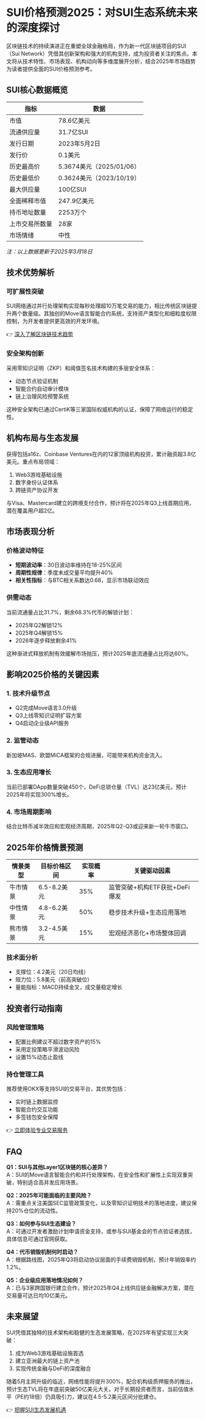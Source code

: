 # SUI价格预测2025：对SUI生态系统未来的深度探讨

区块链技术的持续演进正在重塑全球金融格局，作为新一代区块链项目的SUI（Sui Network）凭借其创新架构和强大的机构支持，成为投资者关注的焦点。本文将从技术特性、市场表现、机构动向等多维度展开分析，结合2025年市场趋势为读者提供全面的SUI价格预测参考。

## SUI核心数据概览

| 指标                | 数据                   |
|---------------------|------------------------|
| 市值                | 78.6亿美元             |
| 流通供应量          | 31.7亿SUI              |
| 发行日期            | 2023年5月2日           |
| 发行价              | 0.1美元                |
| 历史最高价          | 5.3674美元（2025/01/06）|
| 历史最低价          | 0.3624美元（2023/10/19）|
| 最大供应量          | 100亿SUI               |
| 全面稀释市值        | 247.9亿美元            |
| 持币地址数量        | 2253万个               |
| 上市交易所数量      | 28家                   |
| 市场情绪            | 中性                   |

*注：以上数据更新于2025年3月18日*

## 技术优势解析

### 可扩展性突破

SUI网络通过并行处理架构实现每秒处理超10万笔交易的能力，相比传统区块链提升两个数量级。其独创的Move语言智能合约系统，支持资产类型化和细粒度权限控制，为开发者提供更高效的开发环境。

👉 [深入了解区块链技术趋势](https://bit.ly/okx_welcome)

### 安全架构创新

采用零知识证明（ZKP）和阈值签名技术构建的多层安全体系：
- 动态节点验证机制
- 智能合约自动审计模块
- 链上治理风险预警系统

这种安全架构已通过CertiK等三家国际权威机构的认证，保障了网络运行的稳定性。

## 机构布局与生态发展

获得包括a16z、Coinbase Ventures在内的12家顶级机构投资，累计融资超3.8亿美元。重点布局领域：
1. Web3游戏基础设施
2. 数字身份认证体系
3. 跨链资产协议开发

与Visa、Mastercard建立的跨境支付合作，预计将在2025年Q3上线首期应用，潜在覆盖用户超2亿。

## 市场表现分析

### 价格波动特征
- **短期波动率**：30日波动率维持在18-25%区间
- **周期性规律**：季度末成交量平均提升40%
- **相关性指标**：与BTC相关系数达0.68，显示市场联动效应

### 供需动态
当前流通量占比31.7%，剩余68.3%代币的解锁计划：
- 2025年Q2解锁12%
- 2025年Q4解锁15%
- 2026年逐步释放剩余41%

这种渐进式释放机制有效缓解市场抛压，预计2025年底流通量占比将达60%。

## 影响2025价格的关键因素

### 1. 技术升级节点
- Q2完成Move语言3.0升级
- Q3上线零知识证明扩容方案
- Q4启动企业级API服务

### 2. 监管动态
新加坡MAS、欧盟MiCA框架的合规进展，可能带来机构资金流入。

### 3. 生态应用增长
当前已部署DApp数量突破450个，DeFi总锁仓量（TVL）达23亿美元，预计2025年将实现300%增长。

### 4. 市场周期影响
结合比特币减半效应和宏观经济周期，2025年Q2-Q3或迎来新一轮牛市窗口。

## 2025年价格情景预测

| 情景类型   | 目标价格区间 | 实现概率 | 关键驱动因素                     |
|------------|--------------|----------|----------------------------------|
| 牛市情景   | 6.5-8.2美元  | 35%      | 监管突破+机构ETF获批+DeFi爆发    |
| 中性情景   | 4.8-6.2美元  | 50%      | 稳步技术升级+生态应用落地        |
| 熊市情景   | 3.2-4.5美元  | 15%      | 宏观经济恶化+市场整体回调        |

### 技术面分析
- 支撑位：4.2美元（20日均线）
- 阻力位：5.8美元（前高突破位）
- 量能指标：MACD持续金叉，成交量稳定增长

## 投资者行动指南

### 风险管理策略
- 配置比例建议不超过数字资产的15%
- 采用定投策略平滑波动风险
- 设置15%动态止盈线

### 持仓管理工具
推荐使用OKX等支持SUI的交易平台，其优势包括：
- 实时链上数据监控
- 智能合约交互功能
- 多签钱包安全保障

👉 [立即体验专业交易服务](https://bit.ly/okx_welcome)

## FAQ

**Q1：SUI与其他Layer1区块链的核心差异？**  
A：SUI的Move语言智能合约和并行处理架构，在安全性和扩展性上实现双重突破，特别适合高并发应用场景。

**Q2：2025年可能面临的主要风险？**  
A：需重点关注美国SEC监管政策变化，以及零知识证明技术的落地进度，建议保持20%仓位的流动性。

**Q3：如何参与SUI生态建设？**  
A：可通过开发者激励计划申请资金支持，或参与SUI基金会的节点验证者选拔，具体信息可通过官网获取。

**Q4：代币销毁机制何时启动？**  
A：根据路线图，2025年Q3将启动协议层面的手续费销毁机制，预计年销毁率约1.2%。

**Q5：企业级应用落地情况如何？**  
A：已与3家跨国银行建立合作，预计2025年Q4上线供应链金融解决方案，潜在交易量可达日均10亿美元。

## 未来展望

SUI凭借其独特的技术架构和稳健的生态发展策略，在2025年有望实现三大突破：
1. 成为Web3游戏基础设施首选
2. 建立亚洲最大的链上资产池
3. 实现传统金融与DeFi的深度融合

随着5月主网升级的临近，网络性能将提升300%，配合机构级质押服务的推出，预计生态TVL将在年底前突破50亿美元大关。对于长期投资者而言，当前估值水平（PE约18倍）仍具吸引力，建议在4.5-5.2美元区间分批建仓。

👉 [把握SUI生态发展机遇](https://bit.ly/okx_welcome)